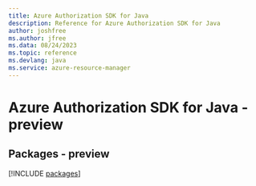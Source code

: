 ```yaml
---
title: Azure Authorization SDK for Java
description: Reference for Azure Authorization SDK for Java
author: joshfree
ms.author: jfree
ms.data: 08/24/2023
ms.topic: reference
ms.devlang: java
ms.service: azure-resource-manager
---
```

# Azure Authorization SDK for Java - preview
## Packages - preview
[!INCLUDE [packages](authorization-index.md)]